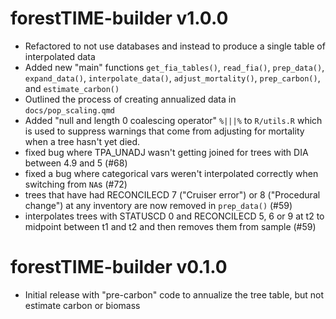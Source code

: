 # forestTIME-builder v1.0.0

- Refactored to not use databases and instead to produce a single table of interpolated data
- Added new "main" functions `get_fia_tables()`, `read_fia()`, `prep_data()`, `expand_data()`, `interpolate_data()`, `adjust_mortality()`, `prep_carbon()`, and `estimate_carbon()`
- Outlined the process of creating annualized data in `docs/pop_scaling.qmd`
- Added "null and length 0 coalescing operator" `%|||%` to `R/utils.R` which is used to suppress warnings that come from adjusting for mortality when a tree hasn't yet died.
- fixed bug where TPA_UNADJ wasn't getting joined for trees with DIA between 4.9 and 5 (#68)
- fixed a bug where categorical vars weren't interpolated correctly when switching from `NA`s (#72)
- trees that have had RECONCILECD 7 ("Cruiser error") or 8 ("Procedural change") at any inventory are now removed in `prep_data()` (#59)
- interpolates trees with STATUSCD 0 and RECONCILECD 5, 6 or 9 at t2 to midpoint between t1 and t2 and then removes them from sample (#59)

# forestTIME-builder v0.1.0

- Initial release with "pre-carbon" code to annualize the tree table, but not estimate carbon or biomass
